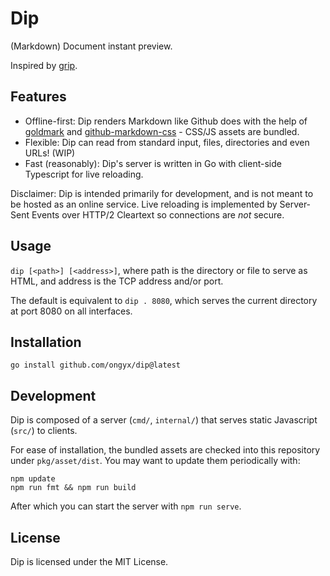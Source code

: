 # Dip

(Markdown) Document instant preview.

Inspired by [grip].

## Features

- Offline-first: Dip renders Markdown like Github does with the help of [goldmark] and [github-markdown-css] - CSS/JS assets are bundled.
- Flexible: Dip can read from standard input, files, directories and even URLs! (WIP)
- Fast (reasonably): Dip's server is written in Go with client-side Typescript for live reloading.

Disclaimer: Dip is intended primarily for development, and is not meant to be hosted as an online service.
Live reloading is implemented by Server-Sent Events over HTTP/2 Cleartext so connections are _not_ secure.

## Usage

`dip [<path>] [<address>]`, where path is the directory or file to serve as HTML, and address is the TCP address and/or port.

The default is equivalent to `dip . 8080`, which serves the current directory at port 8080 on all interfaces.

## Installation

```
go install github.com/ongyx/dip@latest
```

## Development

Dip is composed of a server (`cmd/`, `internal/`) that serves static Javascript (`src/`) to clients.

For ease of installation, the bundled assets are checked into this repository under `pkg/asset/dist`.
You may want to update them periodically with:

```
npm update
npm run fmt && npm run build
```

After which you can start the server with `npm run serve`.

## License

Dip is licensed under the MIT License.

[grip]: https://github.com/joeyespo/grip
[goldmark]: https://github.com/yuin/goldmark
[fsnotify]: https://github.com/fsnotify/fsnotify
[github-markdown-css]: https://github.com/sindresorhus/github-markdown-css
